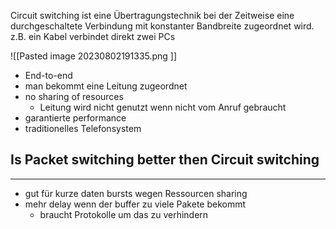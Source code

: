 Circuit switching ist eine Übertragungstechnik bei der Zeitweise eine durchgeschaltete Verbindung mit konstanter Bandbreite zugeordnet wird. z.B. ein Kabel verbindet direkt zwei PCs


![[Pasted image 20230802191335.png ]]


- End-to-end
- man bekommt eine Leitung zugeordnet
- no sharing of resources
	- Leitung wird nicht genutzt wenn nicht vom Anruf gebraucht
- garantierte performance
- traditionelles Telefonsystem



## Is Packet switching better then Circuit switching
---
- gut für kurze daten bursts wegen Ressourcen sharing
- mehr delay wenn der buffer zu viele Pakete bekommt
	- braucht Protokolle um das zu verhindern
